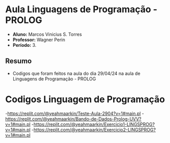 # Aula Linguagens de Programação - PROLOG

- **Aluno:** Marcos Vinicius S. Torres
- **Professor:** Wagner Perin
- **Período:** 3.
  
## Resumo

- Codigos que foram feitos na aula do dia 29/04/24 na aula de Linguagens de Programação - PROLOG

# Codigos Linguagem de Programação
-https://replit.com/@yeahmaarkin/Teste-Aula-2904?v=1#main.pl
-https://replit.com/@yeahmaarkin/Bando-de-Dados-Prolog-UVV?v=1#main.pl
-https://replit.com/@yeahmaarkin/Exercicio1-LINGSPROG?v=1#main.pl
-https://replit.com/@yeahmaarkin/Exercicio2-LINGSPROG?v=1#main.pl
